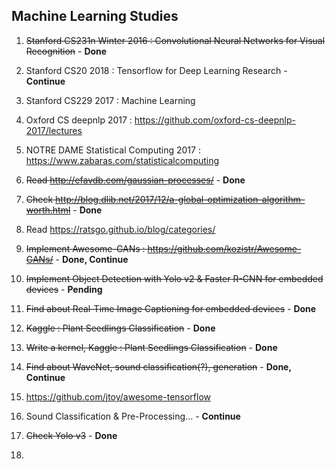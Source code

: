## Machine Learning Studies

1. ~~Stanford CS231n Winter 2016 : Convolutional Neural Networks for Visual Recognition~~ - **Done**

2. Stanford CS20 2018 : Tensorflow for Deep Learning Research - **Continue**

3. Stanford CS229 2017 : Machine Learning

4. Oxford CS deepnlp 2017 : https://github.com/oxford-cs-deepnlp-2017/lectures

5. NOTRE DAME Statistical Computing 2017 : https://www.zabaras.com/statisticalcomputing

6. ~~Read http://efavdb.com/gaussian-processes/~~ - **Done**

7. ~~Check http://blog.dlib.net/2017/12/a-global-optimization-algorithm-worth.html~~ - **Done**

8. Read https://ratsgo.github.io/blog/categories/

9. ~~Implement Awesome-GANs : https://github.com/kozistr/Awesome-GANs/~~ - **Done, Continue**

10. ~~Implement Object Detection with Yolo v2 & Faster R-CNN for embedded devices~~ - **Pending**

11. ~~Find about Real-Time Image Captioning for embedded devices~~ - **Done**

12. ~~Kaggle : Plant Seedlings Classification~~ - **Done**

13. ~~Write a kernel, Kaggle : Plant Seedlings Classification~~ - **Done**

14. ~~Find about WaveNet, sound classification(?), generation~~ - **Done, Continue**

15. https://github.com/jtoy/awesome-tensorflow

16. Sound Classification & Pre-Processing... - **Continue**

17. ~~Check Yolo v3~~ - **Done**

18.

